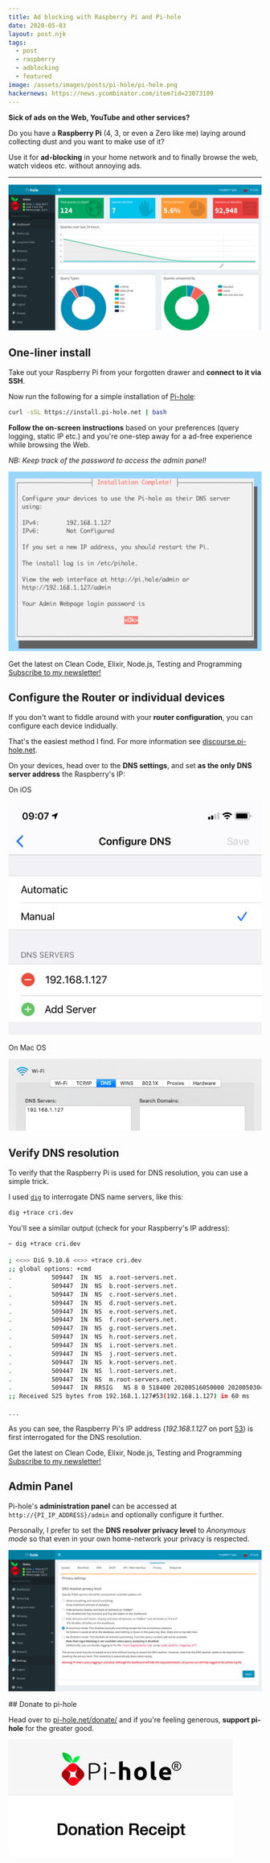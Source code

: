 ```yaml
---
title: Ad blocking with Raspberry Pi and Pi-hole
date: 2020-05-03
layout: post.njk
tags:
  - post
  - raspberry
  - adblocking
  - featured
image: /assets/images/posts/pi-hole/pi-hole.png
hackernews: https://news.ycombinator.com/item?id=23073109
---
```


**Sick of ads on the Web, YouTube and other services?**

Do you have a **Raspberry Pi** (4, 3, or even a Zero like me) laying around collecting dust and you want to make use of it?

Use it for **ad-blocking** in your home network and to finally browse the web, watch videos etc. without annoying ads.

---

![pi-hole-dashboard.png](/assets/images/posts/pi-hole/pi-hole-dashboard.png)

## One-liner install

Take out your Raspberry Pi from your forgotten drawer and **connect to it via SSH**.

Now run the following for a simple installation of [Pi-hole](https://pi-hole.net/):

```sh
curl -sSL https://install.pi-hole.net | bash
```

**Follow the on-screen instructions** based on your preferences (query logging, static IP etc.) and you're one-step away for a ad-free experience while browsing the Web.

*NB: Keep track of the password to access the admin panel!*

![pi-hole-password.png](/assets/images/posts/pi-hole/pi-hole-password.png)

<p class="alert">
  Get the latest on Clean Code, Elixir, Node.js, Testing and Programming
  <br/>
  <a class="sidebar-cta" target="_blank" href="https://buttondown.email/christianfei">
    Subscribe to my newsletter!
  </a>
</p>

## Configure the Router or individual devices

If you don't want to fiddle around with your **router configuration**, you can configure each device indidually.

That's the easiest method I find. For more information see [discourse.pi-hole.net](https://discourse.pi-hole.net/t/how-do-i-configure-my-devices-to-use-pi-hole-as-their-dns-server/245).

On your devices, head over to the **DNS settings**, and set **as the only DNS server address** the Raspberry's IP:

On iOS

![pi-hole-settings-ios.png](/assets/images/posts/pi-hole/pi-hole-settings-ios.png)

On Mac OS

![pi-hole-settings-mac.png](/assets/images/posts/pi-hole/pi-hole-settings-mac.png)

## Verify DNS resolution

To verify that the Raspberry Pi is used for DNS resolution, you can use a simple trick.

I used [`dig`](https://linux.die.net/man/1/dig) to interrogate DNS name servers, like this:

```sh
dig +trace cri.dev
```

You'll see a similar output (check for your Raspberry's IP address):

```sh
~ dig +trace cri.dev

; <<>> DiG 9.10.6 <<>> +trace cri.dev
;; global options: +cmd
.			509447	IN	NS	a.root-servers.net.
.			509447	IN	NS	b.root-servers.net.
.			509447	IN	NS	c.root-servers.net.
.			509447	IN	NS	d.root-servers.net.
.			509447	IN	NS	e.root-servers.net.
.			509447	IN	NS	f.root-servers.net.
.			509447	IN	NS	g.root-servers.net.
.			509447	IN	NS	h.root-servers.net.
.			509447	IN	NS	i.root-servers.net.
.			509447	IN	NS	j.root-servers.net.
.			509447	IN	NS	k.root-servers.net.
.			509447	IN	NS	l.root-servers.net.
.			509447	IN	NS	m.root-servers.net.
.			509447	IN	RRSIG	NS 8 0 518400 20200516050000 20200503040000 48903 . NtC6ObYfTRgLakuNLhMl ...
;; Received 525 bytes from 192.168.1.127#53(192.168.1.127) in 60 ms

...
```
As you can see, the Raspberry Pi's IP address (*192.168.1.127* on port [53](https://en.wikipedia.org/wiki/List_of_TCP_and_UDP_port_numbers)) is first interrogated for the DNS resolution.

<p class="alert">
  Get the latest on Clean Code, Elixir, Node.js, Testing and Programming
  <br/>
  <a class="sidebar-cta" target="_blank" href="https://buttondown.email/christianfei">
    Subscribe to my newsletter!
  </a>
</p>

## Admin Panel

Pi-hole's **administration panel** can be accessed at `http://{PI_IP_ADDRESS}/admin` and optionally configure it further.

Personally, I prefer to set the **DNS resolver privacy level** to *Anonymous mode* so that even in your own home-network your privacy is respected.

![pi-hole-anonymous-mode.png](/assets/images/posts/pi-hole/pi-hole-anonymous-mode.png)


## Donate to pi-hole

Head over to [pi-hole.net/donate/](https://pi-hole.net/donate/) and if you're feeling generous, **support pi-hole** for the greater good.

![pi-hole-donate.png](/assets/images/posts/pi-hole/pi-hole-donate.png)
